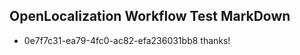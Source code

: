 ## OpenLocalization Workflow Test MarkDown
* 0e7f7c31-ea79-4fc0-ac82-efa236031bb8 thanks!

<!--HONumber=Sep16_HO1-->


